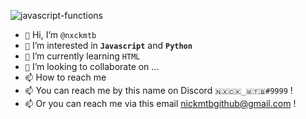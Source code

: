 ![javascript-functions](https://user-images.githubusercontent.com/89309088/130326346-3c1233cf-03b9-467d-abda-ef0664ba8a7e.png)

- ``👋`` Hi, I’m ``@nxckmtb``
- ``👀`` I’m interested in **``Javascript``** and **``Python``**
- ``🌱`` I’m currently learning ``HTML``
- ``💞️`` I’m looking to collaborate on ...
- ``📫`` How to reach me 
- ``📫`` You can reach me by this name on Discord ``🇳🇽🇨🇰_🇲🇹🇧#9999`` !
- ``📫`` Or you can reach me via this email nickmtbgithub@gmail.com !
